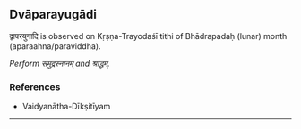 ## Dvāparayugādi
द्वापरयुगादि is observed on Kṛṣṇa-Trayodaśī tithi of Bhādrapadaḥ (lunar) month (aparaahna/paraviddha).

_Perform समुद्रस्नानम् and श्राद्धम्._
### References
* Vaidyanātha-Dīkṣitīyam


---
